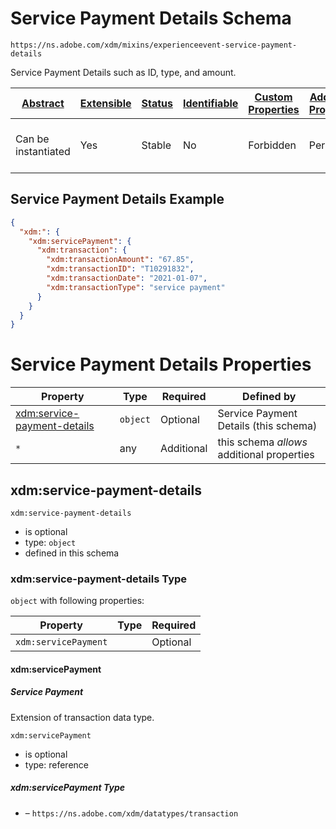 
# Service Payment Details Schema

```
https://ns.adobe.com/xdm/mixins/experienceevent-service-payment-details
```

Service Payment Details such as ID, type, and amount.

| [Abstract](../../../abstract.md) | [Extensible](../../../extensions.md) | [Status](../../../status.md) | [Identifiable](../../../id.md) | [Custom Properties](../../../extensions.md) | [Additional Properties](../../../extensions.md) | Defined In |
|----------------------------------|--------------------------------------|------------------------------|--------------------------------|---------------------------------------------|-------------------------------------------------|------------|
| Can be instantiated | Yes | Stable | No | Forbidden | Permitted | [mixins/experience-event/experienceevent-service-payment-details.schema.json](mixins/experience-event/experienceevent-service-payment-details.schema.json) |

## Service Payment Details Example
```json
{
  "xdm:": {
    "xdm:servicePayment": {
      "xdm:transaction": {
        "xdm:transactionAmount": "67.85",
        "xdm:transactionID": "T10291832",
        "xdm:transactionDate": "2021-01-07",
        "xdm:transactionType": "service payment"
      }
    }
  }
}
```

# Service Payment Details Properties

| Property | Type | Required | Defined by |
|----------|------|----------|------------|
| [xdm:service-payment-details](#xdmservice-payment-details) | `object` | Optional | Service Payment Details (this schema) |
| `*` | any | Additional | this schema *allows* additional properties |

## xdm:service-payment-details


`xdm:service-payment-details`
* is optional
* type: `object`
* defined in this schema

### xdm:service-payment-details Type


`object` with following properties:


| Property | Type | Required |
|----------|------|----------|
| `xdm:servicePayment`|  | Optional |



#### xdm:servicePayment
##### Service Payment

Extension of transaction data type.

`xdm:servicePayment`
* is optional
* type: reference

##### xdm:servicePayment Type


* []() – `https://ns.adobe.com/xdm/datatypes/transaction`









